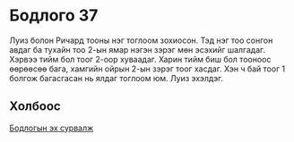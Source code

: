 # Бодлого 37
Луиз болон Ричард тооны нэг тоглоом зохиосон. Тэд нэг тоо сонгон авдаг ба тухайн тоо 2-ын ямар нэгэн зэрэг мөн эсэхийг шалгадаг. Хэрвээ тийм бол тоог 2-оор хуваадаг. Харин тийм биш бол тооноос өөрөөсөө бага, хамгийн ойрын 2-ын зэрэг тоог хасдаг. Хэн ч бай тоог 1 болгож багасгасан нь ялдаг тоглоом юм. Луиз эхэлдэг.

## Холбоос
[Бодлогын эх сурвалж](https://www.hackerrank.com/challenges/counter-game/problem?isFullScreen=true)